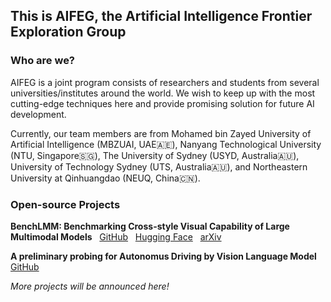 ## This is AIFEG, the Artificial Intelligence Frontier Exploration Group

### Who are we?

AIFEG is a joint program consists of researchers and students from several universities/institutes around the world. We wish to keep up with the most cutting-edge techniques here and provide promising solution for future AI development.

Currently, our team members are from Mohamed bin Zayed University of Artificial Intelligence (MBZUAI, UAE🇦🇪), Nanyang Technological University (NTU, Singapore🇸🇬), The University of Sydney (USYD, Australia🇦🇺), University of Technology Sydney (UTS, Australia🇦🇺), and Northeastern University at Qinhuangdao (NEUQ, China🇨🇳).

### Open-source Projects
**BenchLMM: Benchmarking Cross-style Visual Capability of Large Multimodal Models** &nbsp; [GitHub](https://github.com/AIFEG/BenchLMM) &nbsp; [Hugging Face](https://huggingface.co/datasets/AIFEG/BenchLMM) &nbsp; [arXiv](https://arxiv.org/abs/2312.02896) &nbsp;

**A preliminary probing for Autonomus Driving by Vision Language Model** &nbsp; [GitHub](https://github.com/AIFEG/LLM_AD)

*More projects will be announced here!*


<!--

**Here are some ideas to get you started:**

🙋‍♀️ A short introduction - what is your organization all about?
🌈 Contribution guidelines - how can the community get involved?
👩‍💻 Useful resources - where can the community find your docs? Is there anything else the community should know?
🍿 Fun facts - what does your team eat for breakfast?
🧙 Remember, you can do mighty things with the power of [Markdown](https://docs.github.com/github/writing-on-github/getting-started-with-writing-and-formatting-on-github/basic-writing-and-formatting-syntax)
-->
